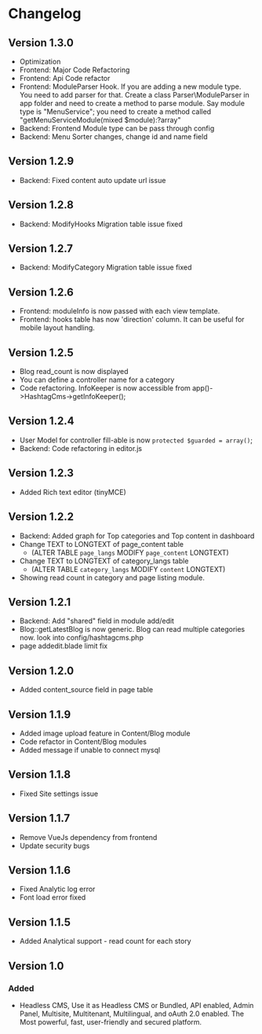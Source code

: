 # Changelog
## Version 1.3.0
- Optimization
- Frontend: Major Code Refactoring
- Frontend: Api Code refactor
- Frontend: ModuleParser Hook. If you are adding a new module type. You need to add parser for that. Create a class Parser\ModuleParser in app folder and need to create a method to parse module. Say module type is "MenuService"; you need to create a method called "getMenuServiceModule(mixed $module):?array"
- Backend: Frontend Module type can be pass through config
- Backend: Menu Sorter changes, change id and name field


## Version 1.2.9
- Backend: Fixed content auto update url issue

## Version 1.2.8
- Backend: ModifyHooks Migration table issue fixed

## Version 1.2.7
- Backend: ModifyCategory Migration table issue fixed

## Version 1.2.6
- Frontend: moduleInfo is now passed with each view template.
- Frontend: hooks table has now 'direction' column. It can be useful for mobile layout handling.  

## Version 1.2.5
- Blog read_count is now displayed
- You can define a controller name for a category
- Code refactoring. InfoKeeper is now accessible from app()->HashtagCms->getInfoKeeper();


## Version 1.2.4
- User Model for controller fill-able is now `protected $guarded = array()`;
- Backend: Code refactoring in editor.js


## Version 1.2.3
- Added Rich text editor (tinyMCE)

## Version 1.2.2
- Backend: Added graph for Top categories and Top content in dashboard
- Change TEXT to LONGTEXT of page_content table 
  - (ALTER TABLE `page_langs` MODIFY `page_content` LONGTEXT)
- Change TEXT to LONGTEXT of category_langs table 
  - (ALTER TABLE `category_langs` MODIFY `content` LONGTEXT)
- Showing read count in category and page listing module.  


## Version 1.2.1
- Backend: Add "shared" field in module add/edit
- Blog::getLatestBlog is now generic. Blog can read multiple categories now. look into config/hashtagcms.php 
- page addedit.blade limit fix

## Version 1.2.0
- Added content_source field in page table

## Version 1.1.9
- Added image upload feature in Content/Blog module
- Code refactor in Content/Blog modules
- Added message if unable to connect mysql

## Version 1.1.8
- Fixed Site settings issue

## Version 1.1.7
- Remove VueJs dependency from frontend 
- Update security bugs

## Version 1.1.6
- Fixed Analytic log error
- Font load error fixed 

## Version 1.1.5
- Added Analytical support - read count for each story

## Version 1.0

### Added
- Headless CMS, Use it as Headless CMS or Bundled, API enabled, 
  Admin Panel, Multisite, Multitenant, Multilingual, and oAuth 2.0 enabled.
  The Most powerful, fast, user-friendly and secured platform.
